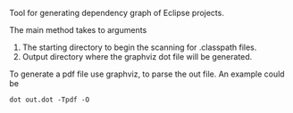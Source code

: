 Tool for generating dependency graph of Eclipse projects.

The main method takes to arguments

1. The starting directory to begin the scanning for .classpath files.
2. Output directory where the graphviz dot file will be generated.


To generate a pdf file use graphviz, to parse the out file. An example could be

```
dot out.dot -Tpdf -O
```